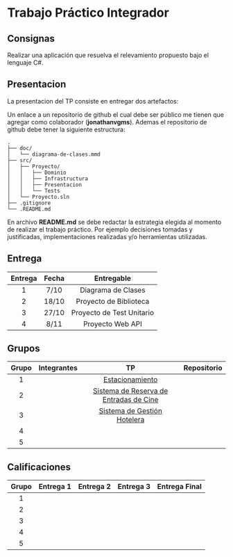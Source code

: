 # Trabajo Práctico Integrador

## Consignas

Realizar una aplicación que resuelva el relevamiento propuesto bajo el lenguaje C#.

## Presentacion

La presentacion del TP consiste en entregar dos artefactos:

Un enlace a un repositorio de github el cual debe ser público me tienen que agregar como colaborador (**jonathanvgms**). Ademas el repositorio de github debe tener la siguiente estructura:

```
.
├── doc/
│   └── diagrama-de-clases.mmd
├── src/
│   ├── Proyecto/
│   │   ├── Dominio
│   │   ├── Infrastructura
│   │   ├── Presentacion
│   │   └── Tests
│   └── Proyecto.sln
├── .gitignore
└── .README.md
```

En archivo **README.md** se debe redactar la estrategia elegida al momento de realizar el trabajo práctico. Por ejemplo decisiones tomadas y justificadas, implementaciones realizadas y/o herramientas utilizadas.

## Entrega

| Entrega | Fecha |         Entregable        |
|:-------:|:-----:|:-------------------------:|
|    1    |  7/10 |     Diagrama de Clases    |
|    2    | 18/10 |   Proyecto de Biblioteca  |
|    3    | 27/10 | Proyecto de Test Unitario |
|    4    |  8/11 |      Proyecto Web API     |

## Grupos

| Grupo | Integrantes |        TP       | Repositorio |
|:-----:|:-----------:|:---------------:|:-----------:|
|   1   |             | [Estacionamiento](https://github.com/ET12Objetos/TrabajoPracticoIntegrador/blob/main/enunciados/Estacionamiento.md) |             |
|   2   |             | [Sistema de Reserva de Entradas de Cine](https://github.com/ET12Objetos/TrabajoPracticoIntegrador/blob/main/enunciados/sistema-de-reserva-de-entradas-de-cine.md)                |             |
|   3   |             | [Sistema de Gestión Hotelera](https://github.com/ET12Objetos/TrabajoPracticoIntegrador/blob/main/enunciados/sistema-de-gestion-hotelera.md)                |             |
|   4   |             |                 |             |
|   5   |             |                 |             |

## Calificaciones

| Grupo | Entrega 1 | Entrega 2 | Entrega 3 | Entrega Final |
|:-----:|:---------:|:---------:|:---------:|---------------|
|   1   |           |           |           |               |
|   2   |           |           |           |               |
|   3   |           |           |           |               |
|   4   |           |           |           |               |
|   5   |           |           |           |               |
